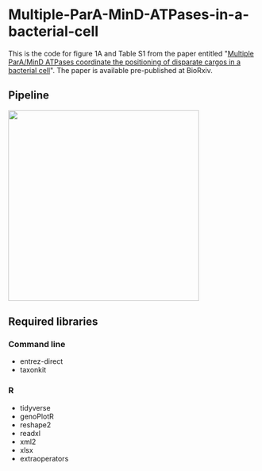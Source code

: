 # Multiple-ParA-MinD-ATPases-in-a-bacterial-cell
This is the code for figure 1A and Table S1 from the paper entitled "[Multiple ParA/MinD ATPases coordinate the positioning of disparate cargos in a bacterial cell](https://www.biorxiv.org/content/10.1101/2022.06.09.495121v1)". The paper is available pre-published at BioRxiv.

## Pipeline
<img src="https://user-images.githubusercontent.com/48771728/174669204-cc7fcc75-c2ae-4a7d-b0e0-dc94fca32056.png" height="384">

## Required libraries
### Command line
- entrez-direct
- taxonkit
### R
- tidyverse
- genoPlotR
- reshape2
- readxl
- xml2
- xlsx
- extraoperators
    
